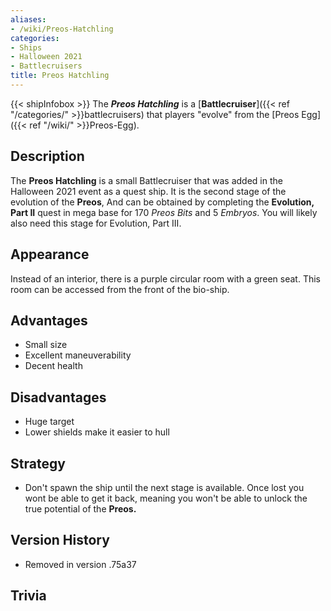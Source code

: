 ```yaml
---
aliases:
- /wiki/Preos-Hatchling
categories:
- Ships
- Halloween 2021
- Battlecruisers
title: Preos Hatchling
---
```


{{< shipInfobox >}} The **_Preos Hatchling_** is a [**Battlecruiser**]({{< ref "/categories/" >}}battlecruisers) that players "evolve" from the [Preos Egg]({{< ref "/wiki/" >}}Preos-Egg). 

## Description

The **Preos Hatchling** is a small Battlecruiser that was added in the Halloween 2021 event as a quest ship. It is the second stage of the evolution of the **Preos**, And can be obtained by completing the **Evolution, Part II** quest in mega base for 170 _Preos Bits_ and 5 _Embryos_. You will likely also need this stage for Evolution, Part III.

## Appearance

Instead of an interior, there is a purple circular room with a green seat. This room can be accessed from the front of the bio-ship.

## Advantages

- Small size
- Excellent maneuverability
- Decent health

## Disadvantages

- Huge target
- Lower shields make it easier to hull

## Strategy

- Don't spawn the ship until the next stage is available. Once lost you wont be able to get it back, meaning you won't be able to unlock the true potential of the **Preos.**

## Version History 

- Removed in version .75a37

## Trivia
